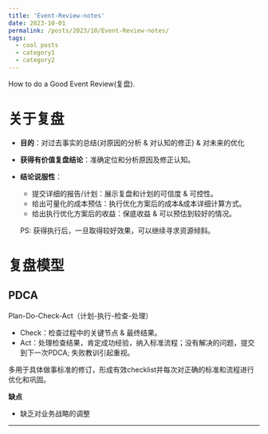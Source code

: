 ```yaml
---
title: 'Event-Review-notes'
date: 2023-10-01
permalink: /posts/2023/10/Event-Review-notes/
tags:
  - cool posts
  - category1
  - category2
---
```


How to do a Good Event Review(复盘).

# 关于复盘

* **目的**：对过去事实的总结(对原因的分析 & 对认知的修正) & 对未来的优化
* **获得有价值复盘结论**：准确定位和分析原因及修正认知。

* **结论说服性**：

  * 提交详细的报告/计划：展示复盘和计划的可信度 & 可控性。
  * 给出可量化的成本预估：执行优化方案后的成本&成本详细计算方式。
  * 给出执行优化方案后的收益：保底收益 & 可以预估到较好的情况。

  PS: 获得执行后，一旦取得较好效果，可以继续寻求资源倾斜。

# 复盘模型

## PDCA

Plan-Do-Check-Act（计划-执行-检查-处理）

* Check：检查过程中的关键节点 & 最终结果。
* Act：处理检查结果，肯定成功经验，纳入标准流程；没有解决的问题，提交到下一次PDCA; 失败教训引起重视。

多用于具体做事标准的修订，形成有效checklist并每次对正确的标准和流程进行优化和巩固。

**缺点**

* 缺乏对业务战略的调整




------

